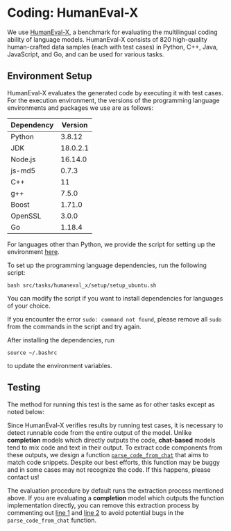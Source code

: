# Coding: HumanEval-X

We use [HumanEval-X](https://github.com/THUDM/CodeGeeX/blob/main/codegeex/benchmark/README.md), a benchmark for evaluating the multilingual coding ability of language models. HumanEval-X consists of 820 high-quality human-crafted data samples (each with test cases) in Python, C++, Java, JavaScript, and Go, and can be used for various tasks. 

## Environment Setup

HumanEval-X evaluates the generated code by executing it with test cases. For the execution environment, the versions of the programming language environments and packages we use are as follows:

| Dependency | Version  |
| ---------- | -------- |
| Python     | 3.8.12   |
| JDK        | 18.0.2.1 |
| Node.js    | 16.14.0  |
| js-md5     | 0.7.3    |
| C++        | 11       |
| g++        | 7.5.0    |
| Boost      | 1.71.0   |
| OpenSSL    | 3.0.0    |
| Go         | 1.18.4   |

For languages other than Python, we provide the script for setting up the environment [here](setup/setup_ubuntu.sh).

To set up the programming language dependencies, run the following script:

```shell
bash src/tasks/humaneval_x/setup/setup_ubuntu.sh
```

You can modify the script if you want to install dependencies for languages of your choice.

If you encounter the error `sudo: command not found`, please remove all `sudo` from the commands in the script and try again.

After installing the dependencies, run

```shell
source ~/.bashrc
```

to update the environment variables.

## Testing
The method for running this test is the same as for other tasks except as noted below:

Since HumanEval-X verifies results by running test cases, it is necessary to detect runnable code from the entire output of the model. Unlike **completion** models which directly outputs the code, **chat-based** models tend to mix code and text in their output. To extract code components from these outputs, we design a function [`parse_code_from_chat`](utils.py#L62) that aims to match code snippets. Despite our best efforts, this function may be buggy and in some cases may not recognize the code. If this happens, please contact us!

The evaluation procedure by default runs the extraction process mentioned above. If you are evaluating a **completion** model which outputs the function implementation directly, you can remove this extraction process by commenting out [line 1](task.py#L75) and [line 2](task.py#L106) to avoid potential bugs in the `parse_code_from_chat` function.